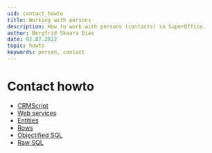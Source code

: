```yaml
---
uid: contact_howto
title: Working with persons
description: How to work with persons (contacts) in SuperOffice.
author: Bergfrid Skaara Dias
date: 02.07.2022
topic: howto
keywords: person, contact
---
```


# Contact howto

* [CRMScript][1]
* [Web services][2]
* [Entities][3]
* [Rows][4]
* [Objectified SQL][5]
* [Raw SQL][6]

<!-- Referenced links -->
[1]: crmscript/index.md
[2]: services/index.md
[3]: entity/index.md
[4]: row/index.md
[5]: osql/index.md
[6]: sql/index.md
